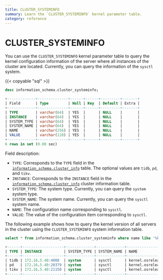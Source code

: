 ```yaml
---
title: CLUSTER_SYSTEMINFO
summary: Learn the `CLUSTER_SYSTEMINFO` kernel parameter table.
category: reference
---
```


# CLUSTER_SYSTEMINFO

You can use the `CLUSTER_SYSTEMINFO` kernel parameter table to query the kernel configuration information of the server where all instances of the cluster are located. Currently, you can query the information of the `sysctl` system.

{{< copyable "sql" >}}

```sql
desc information_schema.cluster_systeminfo;
```

```sql
+-------------+--------------+------+------+---------+-------+
| Field       | Type         | Null | Key  | Default | Extra |
+-------------+--------------+------+------+---------+-------+
| TYPE        | varchar(64)  | YES  |      | NULL    |       |
| INSTANCE    | varchar(64)  | YES  |      | NULL    |       |
| SYSTEM_TYPE | varchar(64)  | YES  |      | NULL    |       |
| SYSTEM_NAME | varchar(64)  | YES  |      | NULL    |       |
| NAME        | varchar(256) | YES  |      | NULL    |       |
| VALUE       | varchar(128) | YES  |      | NULL    |       |
+-------------+--------------+------+------+---------+-------+
6 rows in set (0.00 sec)
```

Field description:

* `TYPE`: Corresponds to the `TYPE` field in the [`information_schema.cluster_info`](/reference/system-databases/cluster-info.md) table. The optional values are `tidb`, `pd`, and `tikv`.
* `INSTANCE`: Corresponds to the `INSTANCE` field in the [`information_schema.cluster_info`](/reference/system-databases/cluster-info.md) cluster information table.
* `SYSTEM_TYPE`: The system type. Currently, you can query the `system` system type.
* `SYSTEM_NAME`: The system name. Currently, you can query the `sysctl` system name.
* `NAME`: The configuration name corresponding to `sysctl`.
* `VALUE`: The value of the configuration item corresponding to `sysctl`.

The following example shows how to query the kernel version of all servers in the cluster using the `CLUSTER_SYSTEMINFO` system information table.

```sql
select * from information_schema.cluster_systeminfo where name like '%kernel.osrelease%'
```

```sql
+------+-------------------+-------------+-------------+------------------+----------------------------+
| TYPE | INSTANCE          | SYSTEM_TYPE | SYSTEM_NAME | NAME             | VALUE                      |
+------+-------------------+-------------+-------------+------------------+----------------------------+
| tidb | 172.16.5.40:4008  | system      | sysctl      | kernel.osrelease | 3.10.0-862.14.4.el7.x86_64 |
| pd   | 172.16.5.40:20379 | system      | sysctl      | kernel.osrelease | 3.10.0-862.14.4.el7.x86_64 |
| tikv | 172.16.5.40:21150 | system      | sysctl      | kernel.osrelease | 3.10.0-862.14.4.el7.x86_64 |
+------+-------------------+-------------+-------------+------------------+----------------------------+
```
